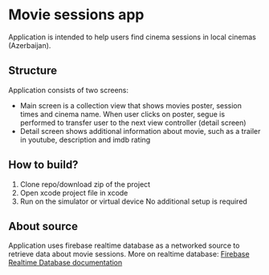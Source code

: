 # Movie sessions app
Application is intended to help users find cinema sessions in local cinemas (Azerbaijan).

## Structure
Application consists of two screens:
- Main screen is a collection view that shows movies poster, session times and cinema name. When user clicks on poster, segue is performed to transfer user to the next view controller (detail screen)
- Detail screen shows additional information about movie, such as a trailer in youtube, description and imdb rating

## How to build?
1) Clone repo/download zip of the project
2) Open xcode project file in xcode
3) Run on the simulator or virtual device
No additional setup is required

## About source
Application uses firebase realtime database as a networked source to retrieve data about movie sessions. More on realtime database: [Firebase Realtime Database documentation](https://firebase.google.com/docs/database "Firebase Documentation")
